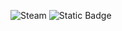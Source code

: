 ![Steam](https://img.shields.io/badge/steam-%23000000.svg?style=for-the-badge&logo=steam&logoColor=white)
![Static Badge](https://img.shields.io/badge/:badgeContent)

